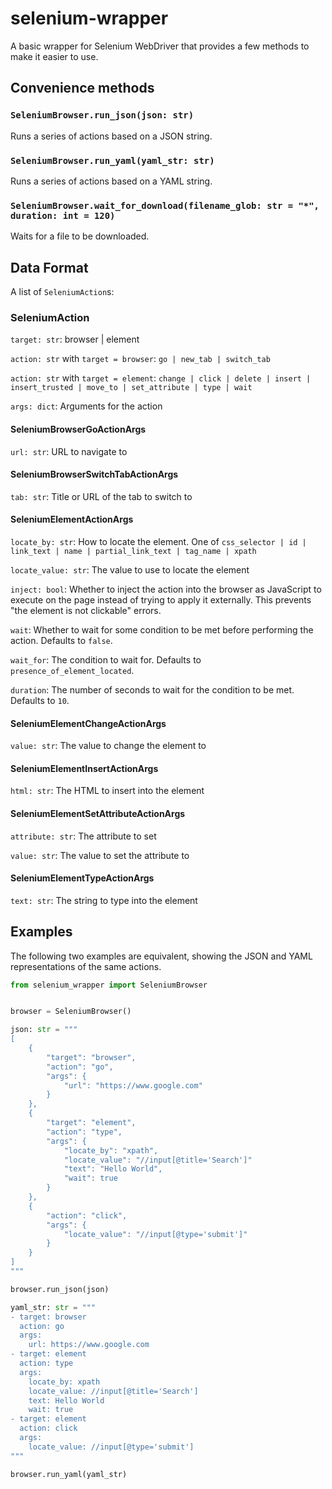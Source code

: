 # selenium-wrapper

A basic wrapper for Selenium WebDriver that provides a few methods to make it easier to use.

## Convenience methods

### `SeleniumBrowser.run_json(json: str)`
Runs a series of actions based on a JSON string.

### `SeleniumBrowser.run_yaml(yaml_str: str)`
Runs a series of actions based on a YAML string.

### `SeleniumBrowser.wait_for_download(filename_glob: str = "*", duration: int = 120)`
Waits for a file to be downloaded.

## Data Format
A list of `SeleniumAction`s:

### SeleniumAction
`target: str`: browser | element

`action: str` with `target = browser`: `go | new_tab | switch_tab`

`action: str` with `target = element`: `change | click | delete | insert | insert_trusted | move_to | set_attribute | type | wait`

`args: dict`: Arguments for the action

#### SeleniumBrowserGoActionArgs

`url: str`: URL to navigate to

#### SeleniumBrowserSwitchTabActionArgs

`tab: str`: Title or URL of the tab to switch to

#### SeleniumElementActionArgs

`locate_by: str`: How to locate the element. One of `css_selector | id | link_text | name | partial_link_text | tag_name | xpath`

`locate_value: str`: The value to use to locate the element

`inject: bool`: Whether to inject the action into the browser as JavaScript to execute on the page instead of trying to apply it externally. This prevents "the element is not clickable" errors.

`wait`: Whether to wait for some condition to be met before performing the action. Defaults to `false`.

`wait_for`: The condition to wait for. Defaults to `presence_of_element_located`.

`duration`: The number of seconds to wait for the condition to be met. Defaults to `10`.

#### SeleniumElementChangeActionArgs

`value: str`: The value to change the element to

#### SeleniumElementInsertActionArgs

`html: str`: The HTML to insert into the element

#### SeleniumElementSetAttributeActionArgs

`attribute: str`: The attribute to set

`value: str`: The value to set the attribute to

#### SeleniumElementTypeActionArgs

`text: str`: The string to type into the element



## Examples

The following two examples are equivalent, showing the JSON and YAML representations of the same actions.

```python
from selenium_wrapper import SeleniumBrowser


browser = SeleniumBrowser()

json: str = """
[
    {
        "target": "browser",
        "action": "go",
        "args": {
            "url": "https://www.google.com"
        }
    },
    {
        "target": "element",
        "action": "type",
        "args": {
            "locate_by": "xpath",
            "locate_value": "//input[@title='Search']"
            "text": "Hello World",
            "wait": true
        }
    },
    {
        "action": "click",
        "args": {
            "locate_value": "//input[@type='submit']"
        }
    }
]
"""

browser.run_json(json)

yaml_str: str = """
- target: browser
  action: go
  args:
    url: https://www.google.com
- target: element
  action: type
  args:
    locate_by: xpath
    locate_value: //input[@title='Search']
    text: Hello World
    wait: true
- target: element
  action: click
  args:
    locate_value: //input[@type='submit']
"""

browser.run_yaml(yaml_str)
```
